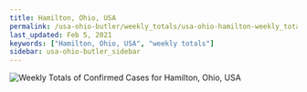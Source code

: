 ```yaml
---
title: Hamilton, Ohio, USA
permalink: /usa-ohio-butler/weekly_totals/usa-ohio-hamilton-weekly_totals.html
last_updated: Feb 5, 2021
keywords: ["Hamilton, Ohio, USA", "weekly totals"]
sidebar: usa-ohio-butler_sidebar
---
```


![Weekly Totals of Confirmed Cases for Hamilton, Ohio, USA](/covid_tracker/images/graphs/usa-ohio-hamilton-weekly_totals_graph.png)
